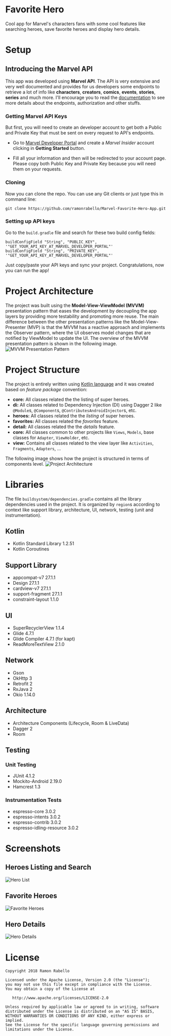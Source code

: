 # Favorite Hero

Cool app for Marvel's characters fans with some cool features like searching heroes,
save favorite heroes and display hero details. 

# Setup

## Introducing the Marvel API
This app was developed using __Marvel API__. The API is very extensive and very well documented and
provides for us developers some endpoints to retrieve a lot of info like __characters__, __creators__, __comics__, __events__, __stories__,
__series__ and much more. I'll encourage you to read the [documentation](https://developer.marvel.com/documentation/) to see more details
about the endpoints, authorization and other stuffs.
### Getting Marvel API Keys
But first, you will need to create an developer account to get both a Public and Private Key
that must be sent on every request to API's endpoints.
- Go to [Marvel Developer Portal](https://developer.marvel.com) and create a _Marvel Insider_ account clicking in __Getting Started__
button.

- Fill all your information and then will be redirected to your account page. Please copy both
Public Key and Private Key because you will need them on your requests.
### Cloning
Now you can clone the repo. You can use any Git clients or just type this in command line:

    git clone https://github.com/ramonrabello/Marvel-Favorite-Hero-App.git

### Setting up API keys
Go to the `build.gradle` file and search for these two build config fields:

    buildConfigField "String", "PUBLIC_KEY", '"GET_YOUR_API_KEY_AT_MARVEL_DEVELOPER_PORTAL"'
    buildConfigField "String", "PRIVATE_KEY", '"GET_YOUR_API_KEY_AT_MARVEL_DEVELOPER_PORTAL"'

Just copy/paste your API keys and sync your project. Congratulations, now you can run the app!

# Project Architecture

The project was built using the __Model-View-ViewModel (MVVM)__ presentation pattern that eases
the development by decoupling the app layers by providing more testability and promoting more
reuse. The main difference between the other presentation patterns like the Model-View-Presenter (MVP) is that the MVVM has a reactive approach and
implements the Observer pattern, where the UI observes model changes that are notified by ViewModel
to update the UI. The overview of the MVVM presentation pattern is shown in the following image.
![MVVM Presentation Pattern](https://github.com/ramonrabello/Marvel-Favorite-Hero-App/blob/master/screenshots/mvvm-architecture.png)

# Project Structure
The project is entirely written using [Kotlin language](https://kotlinlang.org) and it was created based on _feature package_ convention:
- __core:__ All classes related the the listing of super heroes.
- __di:__ All classes related to Dependency Injection (DI) using Dagger 2 like `@Module`s, `@Component`s, `@ContributesAndroidInjector`s, etc.
- __heroes:__ All classes related the the _listing_ of super heroes.
- __favorites:__ All classes related the _favorites_ feature.
- __detail:__ All classes related the the _details_ feature.
- __core:__ All classes common to other projects like `Views`, `Models`, base classes 
for `Adapter`, `ViewHolder`, etc.
- __view:__ Contains all classes related to the view layer like 
`Activities`, `Fragments`, `Adapters`, ...

The following image shows how the project is structured in terms of components level.
![Project Architecture](https://github.com/ramonrabello/Marvel-Favorite-Hero-App/blob/master/screenshots/arch-components-architecture.png)

# Libraries

The file `buildsystem/dependencies.gradle` contains all the library dependencies used
in the project. It is organized by `region`s according to context like support library,
architecture, UI, network, testing (unit and instrumentation).

## Kotlin
- Kotlin Standard Library 1.2.51
- Kotlin Coroutines

## Support Library 
- appcompat-v7 27.1.1
- Design 27.1.1
- cardview-v7 27.1.1
- support-fragment 27.1.1
- constraint-layout 1.1.0

## UI
- SuperRecyclerView 1.1.4
- Glide 4.7.1
- Glide Compiler 4.7.1 (for kapt)
- ReadMoreTextView 2.1.0

## Network
- Gson
- OkHttp 3
- Retrofit 2
- RxJava 2
- Okio 1.14.0

## Architecture
- Architecture Components (Lifecycle, Room & LiveData) 
- Dagger 2
- Room
## Testing
### Unit Testing
- JUnit 4.1.2
- Mockito-Android 2.19.0
- Hamcrest 1.3
### Instrumentation Tests
- espresso-core 3.0.2
- espresso-intents 3.0.2
- espresso-contrib 3.0.2
- espresso-idling-resource 3.0.2

# Screenshots
## Heroes Listing and Search
![Hero List](https://github.com/ramonrabello/Marvel-Favorite-Hero-App/blob/master/screenshots/hero-list-screen.png)

## Favorite Heroes
![Favorite Heroes](https://github.com/ramonrabello/Marvel-Favorite-Hero-App/blob/master/screenshots/favorites-screen.png)

## Hero Details
![Hero Details](https://github.com/ramonrabello/Marvel-Favorite-Hero-App/blob/master/screenshots/details-screen.png)

# License
    Copyright 2018 Ramon Rabello
    
    Licensed under the Apache License, Version 2.0 (the "License");
    you may not use this file except in compliance with the License.
    You may obtain a copy of the License at
    
       http://www.apache.org/licenses/LICENSE-2.0
    
    Unless required by applicable law or agreed to in writing, software
    distributed under the License is distributed on an "AS IS" BASIS,
    WITHOUT WARRANTIES OR CONDITIONS OF ANY KIND, either express or implied.
    See the License for the specific language governing permissions and
    limitations under the License.
